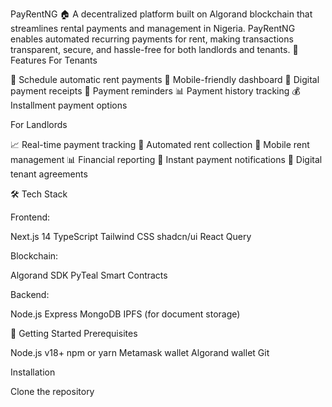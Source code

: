 PayRentNG 🏠
A decentralized platform built on Algorand blockchain that streamlines rental payments and management in Nigeria. PayRentNG enables automated recurring payments for rent, making transactions transparent, secure, and hassle-free for both landlords and tenants.
🌟 Features
For Tenants

🔄 Schedule automatic rent payments
📱 Mobile-friendly dashboard
📜 Digital payment receipts
🔔 Payment reminders
📊 Payment history tracking
💰 Installment payment options

For Landlords

📈 Real-time payment tracking
🏦 Automated rent collection
📱 Mobile rent management
📊 Financial reporting
🔔 Instant payment notifications
📜 Digital tenant agreements

🛠 Tech Stack

Frontend:

Next.js 14
TypeScript
Tailwind CSS
shadcn/ui
React Query


Blockchain:

Algorand SDK
PyTeal
Smart Contracts


Backend:

Node.js
Express
MongoDB
IPFS (for document storage)



🚀 Getting Started
Prerequisites

Node.js v18+
npm or yarn
Metamask wallet
Algorand wallet
Git

Installation

Clone the repository
